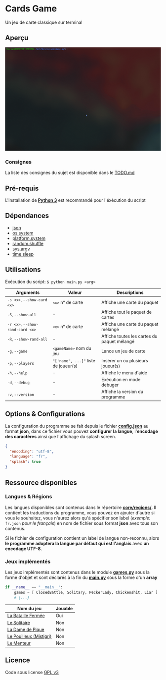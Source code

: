 # **Cards Game**

Un jeu de carte classique sur terminal

## Aperçu

![preview](preview.gif)

### Consignes

La liste des consignes du sujet est disponible dans le [TODO.md](TODO.md)

## Pré-requis

L'installation de **[Python 3](https://www.python.org/downloads/)** est recommandé pour l'éxécution du script

## Dépendances

- [json](https://docs.python.org/3/library/json.html)
- [os.system](https://docs.python.org/3/library/os.html#os.system)
- [platform.system](https://docs.python.org/3/library/platform.html#platform.system)
- [random.shuffle](https://docs.python.org/3/library/random.html#random.shuffle)
- [sys.argv](https://docs.python.org/3/library/sys.html#sys.argv)
- [time.sleep](https://docs.python.org/3/library/time.html#time.sleep)

## Utilisations

Exécution du script: `$ python main.py <arg>`

| Arguments                        | Valeur                               | Descriptions                                |
| -------------------------------- | ------------------------------------ | ------------------------------------------- |
| `-s <x>`, `--show-card <x>`      | `<x>` n° de carte                    | Affiche une carte du paquet                 |
| `-S`, `--show-all`               | -                                    | Affiche tout le paquet de cartes            |
| `-r <x>`, `--show-rand-card <x>` | `<x>` n° de carte                    | Affiche une carte du paquet mélangé         |
| `-R`, `--show-rand-all`          | -                                    | Affiche toutes les cartes du paquet mélangé |
| `-g`, `--game`                   | `<gameName>` nom du jeu              | Lance un jeu de carte                       |
| `-p`, `--players`                | `"['name', ...]"` liste de joueur(s) | Insérer un ou plusieurs joueur(s)           |
| `-h`, `--help`                   | -                                    | Affiche le menu d'aide                      |
| `-d`, `--debug`                  | -                                    | Exécution en mode debuger                   |
| `-v`, `--version`                | -                                    | Affiche la version du programme             |

## Options & Configurations

La configuration du programme se fait depuis le fichier **[config.json](config.json)** au format **json**, dans ce fichier vous pouvez **configurer la langue**, l'**encodage des caractères** ainsi que l'affichage du splash screen.

```json
{
  "encoding": "utf-8",
  "language": "fr",
  "splash": true
}
```

## Ressource disponibles

### Langues & Régions

Les langues disponibles sont contenus dans le répertoire **[core/regions/](core/regions/)**. Il contient les traductions du programme, vous pouvez en ajouter d'autre si vous le souhaitez, vous n'aurez alors qu'à spécifier son label (_exemple:_ `fr.json` _pour le français_) en nom de fichier sous format **json** avec tous son contenus.

Si le fichier de configuration contient un label de langue non-reconnu, alors **le programme adoptera la langue par défaut qui est l'anglais** avec **un encodage UTF-8**.

### Jeux implémentés

Les jeux implémentés sont contenus dans le module **[games.py](core/games.py)** sous la forme d'objet et sont déclarés à la fin du **[main.py](main.py)** sous la forme d'un **array**

```python
if __name__ == "__main__":
	games = [ ClosedBattle, Solitary, PeckerLady, Chickenshit, Liar ]
	# {...}
```

| Nom du jeu                                                                          | Jouable |
| ----------------------------------------------------------------------------------- | ------- |
| [La Bataille Fermée](<https://fr.wikipedia.org/wiki/Bataille_(jeu)>)                | Oui     |
| [Le Solitaire](<https://en.wikipedia.org/wiki/Klondike_(solitaire)>)                | Non     |
| [La Dame de Pique](<https://fr.wikipedia.org/wiki/Dame_de_pique_(jeu)>)             | Non     |
| [Le Pouilleux (Mistigri)](https://fr.wikipedia.org/wiki/Pouilleux)                  | Non     |
| [Le Menteur](https://ludos.brussels/ludo-walalou/opac_css/doc_num.php?explnum_id=5) | Non     |

## Licence

Code sous license [GPL v3](LICENSE)
